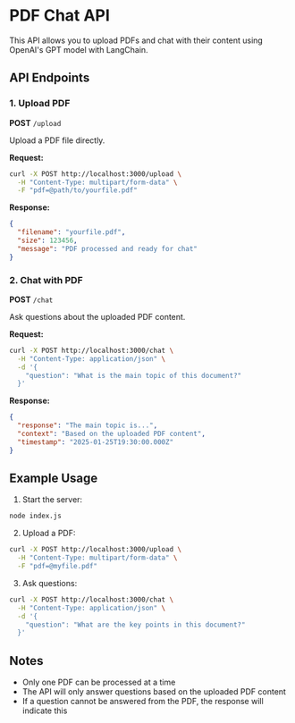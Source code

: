 # PDF Chat API

This API allows you to upload PDFs and chat with their content using OpenAI's GPT model with LangChain.

## API Endpoints

### 1. Upload PDF
**POST** `/upload`

Upload a PDF file directly.

**Request:**
```bash
curl -X POST http://localhost:3000/upload \
  -H "Content-Type: multipart/form-data" \
  -F "pdf=@path/to/yourfile.pdf"
```

**Response:**
```json
{
  "filename": "yourfile.pdf",
  "size": 123456,
  "message": "PDF processed and ready for chat"
}
```

### 2. Chat with PDF
**POST** `/chat`

Ask questions about the uploaded PDF content.

**Request:**
```bash
curl -X POST http://localhost:3000/chat \
  -H "Content-Type: application/json" \
  -d '{
    "question": "What is the main topic of this document?"
  }'
```

**Response:**
```json
{
  "response": "The main topic is...",
  "context": "Based on the uploaded PDF content",
  "timestamp": "2025-01-25T19:30:00.000Z"
}
```

## Example Usage

1. Start the server:
```bash
node index.js
```

2. Upload a PDF:
```bash
curl -X POST http://localhost:3000/upload \
  -H "Content-Type: multipart/form-data" \
  -F "pdf=@myfile.pdf"
```

3. Ask questions:
```bash
curl -X POST http://localhost:3000/chat \
  -H "Content-Type: application/json" \
  -d '{
    "question": "What are the key points in this document?"
  }'
```

## Notes
- Only one PDF can be processed at a time
- The API will only answer questions based on the uploaded PDF content
- If a question cannot be answered from the PDF, the response will indicate this
